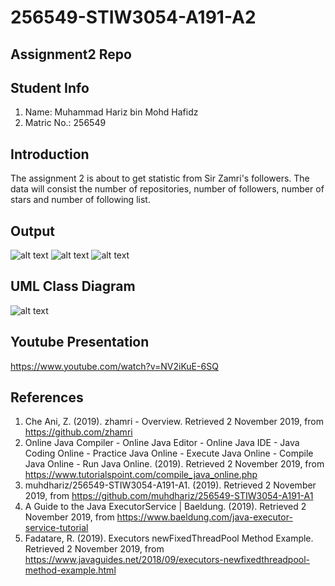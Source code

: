 # 256549-STIW3054-A191-A2
## Assignment2 Repo
## Student Info
1. Name: Muhammad Hariz bin Mohd Hafidz
2. Matric No.: 256549

## Introduction
  The assignment 2 is about to get statistic from Sir Zamri's followers. The data will consist the number of repositories, number of followers, number of stars and number of following list.

## Output
![alt text](http://githubbers.com/haris/real_time_programming/Asg2/Output1.png)
![alt text](http://githubbers.com/haris/real_time_programming/Asg2/Output2.png)
![alt text](http://githubbers.com/haris/real_time_programming/Asg2/Output3.png)

## UML Class Diagram
![alt text](http://githubbers.com/haris/real_time_programming/Asg2/Class%20Diagram1.png)

## Youtube Presentation
https://www.youtube.com/watch?v=NV2iKuE-6SQ

## References
1. Che Ani, Z. (2019). zhamri - Overview. Retrieved 2 November 2019, from https://github.com/zhamri
2. Online Java Compiler - Online Java Editor - Online Java IDE - Java Coding Online - Practice Java Online - Execute Java Online - Compile Java Online - Run Java Online. (2019). Retrieved 2 November 2019, from https://www.tutorialspoint.com/compile_java_online.php
3. muhdhariz/256549-STIW3054-A191-A1. (2019). Retrieved 2 November 2019, from https://github.com/muhdhariz/256549-STIW3054-A191-A1
4. A Guide to the Java ExecutorService | Baeldung. (2019). Retrieved 2 November 2019, from https://www.baeldung.com/java-executor-service-tutorial
5. Fadatare, R. (2019). Executors newFixedThreadPool Method Example. Retrieved 2 November 2019, from https://www.javaguides.net/2018/09/executors-newfixedthreadpool-method-example.html
